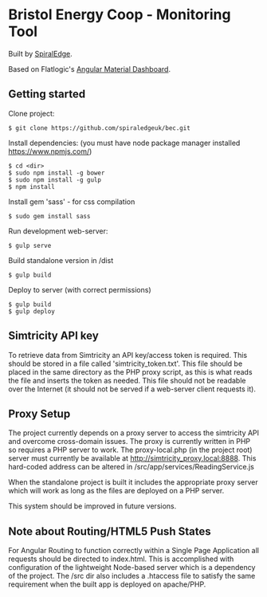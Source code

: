 # Bristol Energy Coop - Monitoring Tool

Built by [SpiralEdge](http://www.spiraledge.co.uk).

Based on Flatlogic's [Angular Material Dashboard](http://flatlogic.github.io/angular-material-dashboard/).

## Getting started

Clone project:

    $ git clone https://github.com/spiraledgeuk/bec.git

Install dependencies: (you must have node package manager installed https://www.npmjs.com/)

    $ cd <dir>
    $ sudo npm install -g bower
    $ sudo npm install -g gulp
    $ npm install

Install gem 'sass' - for css compilation

    $ sudo gem install sass
    
Run development web-server:

    $ gulp serve

Build standalone version in /dist
  
    $ gulp build

Deploy to server (with correct permissions)
  
    $ gulp build
    $ gulp deploy

## Simtricity API key

To retrieve data from Simtricity an API key/access token is required.  This should be stored in a file called 'simtricity_token.txt'.  This file should be placed in the same directory as the PHP proxy script, as this is what reads the file and inserts the token as needed.  This file should not be readable over the Internet (it should not be served if a web-server client requests it).

## Proxy Setup

The project currently depends on a proxy server to access the simtricity API and overcome cross-domain issues. The proxy is currently written in PHP so requires a PHP server to work. The proxy-local.php (in the project root) server must currently be available at http://simtricity_proxy.local:8888. This hard-coded address can be altered in /src/app/services/ReadingService.js

When the standalone project is built it includes the appropriate proxy server which will work as long as the files are deployed on a PHP server.

This system should be improved in future versions.

## Note about Routing/HTML5 Push States

For Angular Routing to function correctly within a Single Page Application all requests should be directed to index.html. This is accomplished with configuration of the lightweight Node-based server which is a dependency of the project. The /src dir also includes a .htaccess file to satisfy the same requirement when the built app is deployed on apache/PHP.
